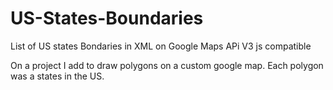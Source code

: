 US-States-Boundaries
====================

List of US states Bondaries in XML on Google Maps APi V3 js compatible


On a project I add to draw polygons on a custom google map. Each polygon was a states in the US.
